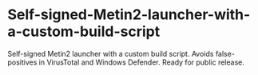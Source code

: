 # Self-signed-Metin2-launcher-with-a-custom-build-script
Self-signed Metin2 launcher with a custom build script. Avoids false-positives in VirusTotal and Windows Defender. Ready for public release.
